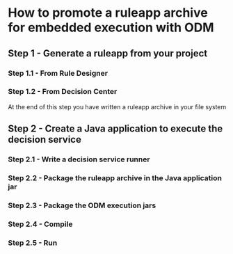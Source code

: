 # How to promote a ruleapp archive for embedded execution with ODM

## Step 1 - Generate a ruleapp from your project
### Step 1.1 - From Rule Designer
### Step 1.2 - From Decision Center
At the end of this step you have written a ruleapp archive in your file system

## Step 2 - Create a Java application to execute the decision service
### Step 2.1 - Write a decision service runner

### Step 2.2 - Package the ruleapp archive in the Java application jar
### Step 2.3 - Package the ODM execution jars
### Step 2.4 - Compile
### Step 2.5 - Run
